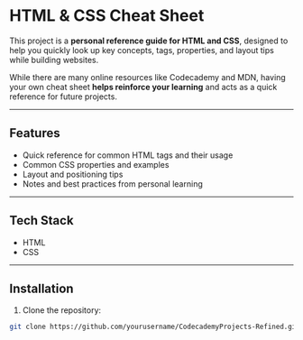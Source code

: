# HTML & CSS Cheat Sheet

This project is a **personal reference guide for HTML and CSS**, designed to help you quickly look up key concepts, tags, properties, and layout tips while building websites.  

While there are many online resources like Codecademy and MDN, having your own cheat sheet **helps reinforce your learning** and acts as a quick reference for future projects.

---

## Features

- Quick reference for common HTML tags and their usage  
- Common CSS properties and examples  
- Layout and positioning tips  
- Notes and best practices from personal learning  

---

## Tech Stack

- HTML  
- CSS  

---

## Installation

1. Clone the repository:  
```bash
git clone https://github.com/yourusername/CodecademyProjects-Refined.git
